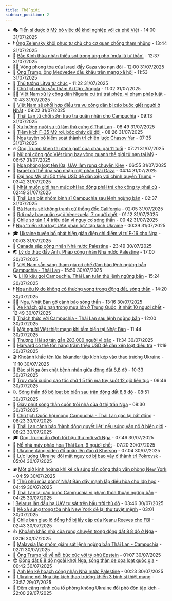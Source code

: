 ```yaml
---
title: Thế giới
sidebar_position: 2
---
```


<!-- vnexpress-the-gioi:START -->
- 🎭 [Tiến sĩ dược ở Mỹ bỏ việc để khởi nghiệp với cà phê Việt](https://vnexpress.net/tien-si-duoc-o-my-bo-viec-de-khoi-nghiep-voi-ca-phe-viet-4920972.html) - 14:00 31/07/2025
- 🕴 [Ông Zelensky khôi phục tự chủ cho cơ quan chống tham nhũng](https://vnexpress.net/ong-zelensky-khoi-phuc-tu-chu-cho-co-quan-chong-tham-nhung-4921298.html) - 13:44 31/07/2025
- 🤭 [Bắc Kinh thừa nhận thiếu sót trong ứng phó &#39;mưa lũ tử thần&#39;](https://vnexpress.net/bac-kinh-thua-nhan-thieu-sot-trong-ung-pho-mua-lu-tu-than-4921290.html) - 12:37 31/07/2025
- 🧑‍💻 [Vòng phong tỏa của Israel đẩy Gaza vào nạn đói](https://vnexpress.net/vong-phong-toa-cua-israel-day-gaza-vao-nan-doi-4920977.html) - 12:00 31/07/2025
- 🦏 [Ông Trump, ông Medvedev đấu khẩu trên mạng xã hội](https://vnexpress.net/ong-trump-ong-medvedev-dau-khau-tren-mang-xa-hoi-4921262.html) - 11:53 31/07/2025
- 🦒 [Thủ tướng Litva từ chức](https://vnexpress.net/thu-tuong-litva-tu-chuc-4921247.html) - 11:22 31/07/2025
- 🌈 [Chủ tịch nước sắp thăm Ai Cập, Angola](https://vnexpress.net/chu-tich-nuoc-sap-tham-ai-cap-angola-4921273.html) - 11:02 31/07/2025
- 🧑‍🏫 [Việt Nam xử lý công dân Nigeria cư trú trái phép, vi phạm pháp luật](https://vnexpress.net/viet-nam-xu-ly-cong-dan-nigeria-cu-tru-trai-phep-vi-pham-phap-luat-4921241.html) - 10:43 31/07/2025
- 🐲 [Việt Nam sẽ phối hợp điều tra vụ công dân bị cáo buộc giết người ở Nhật](https://vnexpress.net/viet-nam-se-phoi-hop-dieu-tra-vu-cong-dan-bi-cao-buoc-giet-nguoi-o-nhat-4921220.html) - 09:22 31/07/2025
- 🦒 [Thái Lan từ chối sớm trao trả quân nhân cho Campuchia](https://vnexpress.net/thai-lan-tu-choi-som-trao-tra-quan-nhan-cho-campuchia-4921158.html) - 09:13 31/07/2025
- 🐻 [Xu hướng nuôi sư tử làm thú cưng ở Thái Lan](https://vnexpress.net/xu-huong-nuoi-su-tu-lam-thu-cung-o-thai-lan-4921048.html) - 08:49 31/07/2025
- 🚀 [Tiêm kích F-35 Mỹ rơi, bốc cháy dữ dội](https://vnexpress.net/tiem-kich-f-35-my-roi-boc-chay-du-doi-4921145.html) - 08:26 31/07/2025
- 🥰 [Nga tuyên bố kiểm soát thành trì chiến lược Chasov Yar](https://vnexpress.net/nga-tuyen-bo-kiem-soat-thanh-tri-chien-luoc-chasov-yar-4921149.html) - 07:35 31/07/2025
- 🔥 [Ông Trump khen tài đánh golf của cháu gái 11 tuổi](https://vnexpress.net/ong-trump-khen-tai-danh-golf-cua-chau-gai-11-tuoi-4920980.html) - 07:21 31/07/2025
- 🥳 [Nữ phi công gốc Việt từng bay vòng quanh thế giới tử nạn tại Mỹ](https://vnexpress.net/nu-phi-cong-goc-viet-tung-bay-vong-quanh-the-gioi-tu-nan-tai-my-4921104.html) - 06:57 31/07/2025
- 💼 [Nga phóng loạt tên lửa, UAV làm rung chuyển Kiev](https://vnexpress.net/nga-phong-loat-ten-lua-uav-lam-rung-chuyen-kiev-4921098.html) - 06:55 31/07/2025
- 🤡 [Israel có thể dọa sáp nhập một phần Dải Gaza](https://vnexpress.net/israel-co-the-doa-sap-nhap-mot-phan-dai-gaza-4921036.html) - 04:14 31/07/2025
- 🌁 [Đại học Mỹ chi 50 triệu USD để dàn xếp với chính quyền Trump](https://vnexpress.net/dai-hoc-my-chi-50-trieu-usd-de-dan-xep-voi-chinh-quyen-trump-4921015.html) - 03:42 31/07/2025
- 🤩 [Nhật muốn giới hạn mức phí lao động phải trả cho công ty phái cử](https://vnexpress.net/nhat-muon-gioi-han-muc-phi-lao-dong-phai-tra-cho-cong-ty-phai-cu-4920903.html) - 02:49 31/07/2025
- 🎉 [Thái Lan bắt nhóm binh sĩ Campuchia sau lệnh ngừng bắn](https://vnexpress.net/thai-lan-bat-nhom-binh-si-campuchia-sau-lenh-ngung-ban-4920995.html) - 02:37 31/07/2025
- 🎉 [Bà Harris sẽ không tranh cử thống đốc California](https://vnexpress.net/ba-harris-se-khong-tranh-cu-thong-doc-california-4920967.html) - 02:05 31/07/2025
- 🌁 [Rơi máy bay quân sự ở Venezuela, 7 người chết](https://vnexpress.net/roi-may-bay-quan-su-o-venezuela-7-nguoi-chet-4920951.html) - 01:12 31/07/2025
- 🌊 [Chile sơ tán 1,4 triệu dân vì nguy cơ sóng thần](https://vnexpress.net/chile-so-tan-1-4-trieu-dan-vi-nguy-co-song-than-4920949.html) - 00:42 31/07/2025
- 🕴 [Nga &#39;triển khai loạt UAV phản lực&#39; tập kích Ukraine](https://vnexpress.net/nga-trien-khai-loat-uav-phan-luc-tap-kich-ukraine-4920842.html) - 00:39 31/07/2025
- 🎓 [Ukraine tuyên bố phát hiện gián điệp chỉ điểm vị trí F-16 cho Nga](https://vnexpress.net/ukraine-tuyen-bo-phat-hien-gian-diep-chi-diem-vi-tri-f-16-cho-nga-4920950.html) - 00:03 31/07/2025
- 🦩 [Canada sắp công nhận Nhà nước Palestine](https://vnexpress.net/canada-sap-cong-nhan-nha-nuoc-palestine-4920946.html) - 23:49 30/07/2025
- 🌏 [Lý do thúc đẩy Anh, Pháp công nhận Nhà nước Palestine](https://vnexpress.net/ly-do-thuc-day-anh-phap-cong-nhan-nha-nuoc-palestine-4920495.html) - 17:00 30/07/2025
- 🌋 [Việt Nam sẵn sàng tham gia cơ chế đảm bảo lệnh ngừng bắn Campuchia - Thái Lan](https://vnexpress.net/viet-nam-san-sang-tham-gia-co-che-dam-bao-lenh-ngung-ban-campuchia-thai-lan-4920930.html) - 15:59 30/07/2025
- 🪜 [LHQ kêu gọi Campuchia, Thái Lan tuân thủ lệnh ngừng bắn](https://vnexpress.net/lhq-keu-goi-campuchia-thai-lan-tuan-thu-lenh-ngung-ban-4920915.html) - 15:24 30/07/2025
- 🕴 [Nga nêu lý do không có thương vong trong động đất, sóng thần](https://vnexpress.net/nga-neu-ly-do-khong-co-thuong-vong-trong-dong-dat-song-than-4920907.html) - 14:20 30/07/2025
- 🧑‍🏫 [Nga, Nhật Bản gỡ cảnh báo sóng thần](https://vnexpress.net/nga-nhat-ban-go-canh-bao-song-than-4920891.html) - 13:16 30/07/2025
- 🌮 [Xe khách gặp nạn trong mưa lớn ở Trung Quốc, ít nhất 10 người chết](https://vnexpress.net/xe-khach-gap-nan-trong-mua-lon-o-trung-quoc-it-nhat-10-nguoi-chet-4920898.html) - 12:49 30/07/2025
- 🚦 [Thách thức với Campuchia - Thái Lan sau lệnh ngừng bắn](https://vnexpress.net/thach-thuc-voi-campuchia-thai-lan-sau-lenh-ngung-ban-4920536.html) - 12:00 30/07/2025
- 💫 [Một người Việt thiệt mạng khi tắm biển tại Nhật Bản](https://vnexpress.net/mot-nguoi-viet-thiet-mang-khi-tam-bien-tai-nhat-ban-4920865.html) - 11:44 30/07/2025
- 🤡 [Thượng Hải sơ tán gần 283.000 người vì bão](https://vnexpress.net/thuong-hai-so-tan-gan-283-000-nguoi-vi-bao-4920881.html) - 11:34 30/07/2025
- 🦣 [Harvard có thể tốn hàng trăm triệu USD để dàn xếp loạt điều tra](https://vnexpress.net/harvard-co-the-ton-hang-tram-trieu-usd-de-dan-xep-loat-dieu-tra-4920654.html) - 11:19 30/07/2025
- 🎬 [Khoảnh khắc tên lửa Iskander tập kích kép vào thao trường Ukraine](https://vnexpress.net/khoanh-khac-ten-lua-iskander-tap-kich-kep-vao-thao-truong-ukraine-4920802.html) - 11:10 30/07/2025
- 🎉 [Bác sĩ Nga ôm chặt bệnh nhân giữa động đất 8,8 độ](https://vnexpress.net/bac-si-nga-om-chat-benh-nhan-giua-dong-dat-8-8-do-4920859.html) - 10:33 30/07/2025
- 🎡 [Truy đuổi xuồng cao tốc chở 1,5 tấn ma túy suốt 12 giờ liên tục](https://vnexpress.net/truy-duoi-xuong-cao-toc-cho-1-5-tan-ma-tuy-suot-12-gio-lien-tuc-4920764.html) - 09:46 30/07/2025
- 🌜 [Sóng thần đổ bộ loạt bờ biển sau trận động đất 8,8 độ](https://vnexpress.net/song-than-do-bo-loat-bo-bien-sau-tran-dong-dat-8-8-do-4920799.html) - 08:51 30/07/2025
- 🎡 [Giây phút sóng thần cuốn trôi nhà cửa ở thị trấn Nga](https://vnexpress.net/giay-phut-song-than-cuon-troi-nha-cua-o-thi-tran-nga-4920761.html) - 08:30 30/07/2025
- 🤗 [Chủ tịch Quốc hội mong Campuchia - Thái Lan gác lại bất đồng](https://vnexpress.net/chu-tich-quoc-hoi-mong-campuchia-thai-lan-gac-lai-bat-dong-4920743.html) - 08:23 30/07/2025
- 🦩 [Thái Lan cảnh báo &#39;hành động quyết liệt&#39; nếu súng vẫn nổ ở biên giới](https://vnexpress.net/thai-lan-canh-bao-hanh-dong-quyet-liet-neu-sung-van-no-o-bien-gioi-4920759.html) - 08:23 30/07/2025
- 🎓 [Ông Trump ấn định tối hậu thư mới với Nga](https://vnexpress.net/ong-trump-an-dinh-toi-hau-thu-moi-voi-nga-4920696.html) - 07:46 30/07/2025
- 🌁 [Nổ nhà máy pháo hoa Thái Lan, 9 người chết](https://vnexpress.net/no-nha-may-phao-hoa-thai-lan-9-nguoi-chet-4920729.html) - 07:20 30/07/2025
- 🤩 [Ukraine đăng video đổ quân lên đảo ở Kherson](https://vnexpress.net/ukraine-dang-video-do-quan-len-dao-o-kherson-4920652.html) - 07:04 30/07/2025
- 👹 [Lực lượng Ukraine đối mặt nguy cơ bị bao vây ở thành trì Pokrovsk](https://vnexpress.net/luc-luong-ukraine-doi-mat-nguy-co-bi-bao-vay-o-thanh-tri-pokrovsk-4920646.html) - 05:04 30/07/2025
- ⛽️ [Một giờ kinh hoàng khi kẻ xả súng tấn công tháp văn phòng New York](https://vnexpress.net/mot-gio-kinh-hoang-khi-ke-xa-sung-tan-cong-thap-van-phong-new-york-4920478.html) - 04:59 30/07/2025
- 🚀 [&#39;Thủ phủ mùa đông&#39; Nhật Bản đẩy mạnh lắp điều hòa cho lớp học](https://vnexpress.net/thu-phu-mua-dong-nhat-ban-day-manh-lap-dieu-hoa-cho-lop-hoc-4920559.html) - 04:49 30/07/2025
- 🎡 [Thái Lan lại cáo buộc Campuchia vi phạm thỏa thuận ngừng bắn](https://vnexpress.net/thai-lan-lai-cao-buoc-campuchia-vi-pham-thoa-thuan-ngung-ban-4920592.html) - 04:25 30/07/2025
- 🕯 [Belarus lần đầu hạ UAV tự sát trên bầu trời thủ đô](https://vnexpress.net/belarus-lan-dau-ha-uav-tu-sat-tren-bau-troi-thu-do-4920604.html) - 03:46 30/07/2025
- 🐻 [Kẻ xả súng trong tòa nhà New York để lại thư tuyệt mệnh](https://vnexpress.net/ke-xa-sung-trong-toa-nha-new-york-de-lai-thu-tuyet-menh-4920533.html) - 03:01 30/07/2025
- 🚦 [Chile bàn giao lô đồng hồ bị lấy cắp của Keanu Reeves cho FBI](https://vnexpress.net/chile-ban-giao-lo-dong-ho-bi-lay-cap-cua-keanu-reeves-cho-fbi-4920513.html) - 02:43 30/07/2025
- 👍 [Khoảnh khắc nhà cửa rung chuyển trong động đất 8,8 độ ở Nga](https://vnexpress.net/khoanh-khac-nha-cua-rung-chuyen-trong-dong-dat-8-8-do-o-nga-4920524.html) - 02:16 30/07/2025
- 🚀 [Malaysia lập nhóm giám sát lệnh ngừng bắn Thái Lan - Campuchia](https://vnexpress.net/malaysia-lap-nhom-giam-sat-lenh-ngung-ban-thai-lan-campuchia-4920497.html) - 02:11 30/07/2025
- 🌮 [Ông Trump kể về nỗi bức xúc với tỷ phú Epstein](https://vnexpress.net/ong-trump-ke-ve-noi-buc-xuc-voi-ty-phu-epstein-4920477.html) - 01:07 30/07/2025
- 😎 [Động đất 8,8 độ ngoài khơi Nga, sóng thần đe dọa loạt quốc gia](https://vnexpress.net/dong-dat-8-7-do-ngoai-khoi-nga-loat-nuoc-phat-canh-bao-song-than-4920490.html) - 00:42 30/07/2025
- 🐲 [Anh lên kế hoạch công nhận Nhà nước Palestine](https://vnexpress.net/anh-len-ke-hoach-cong-nhan-nha-nuoc-palestine-4920479.html) - 00:23 30/07/2025
- 💫 [Ukraine nói Nga tập kích thao trường khiến 3 binh sĩ thiệt mạng](https://vnexpress.net/ukraine-noi-nga-tap-kich-thao-truong-khien-3-binh-si-thiet-mang-4920474.html) - 23:57 29/07/2025
- 👀 [Đêm căng mình của tổ phòng không Ukraine đối phó đòn tập kích](https://vnexpress.net/dem-cang-minh-cua-to-phong-khong-ukraine-doi-pho-don-tap-kich-4920178.html) - 22:00 29/07/2025<!-- vnexpress-the-gioi:END -->